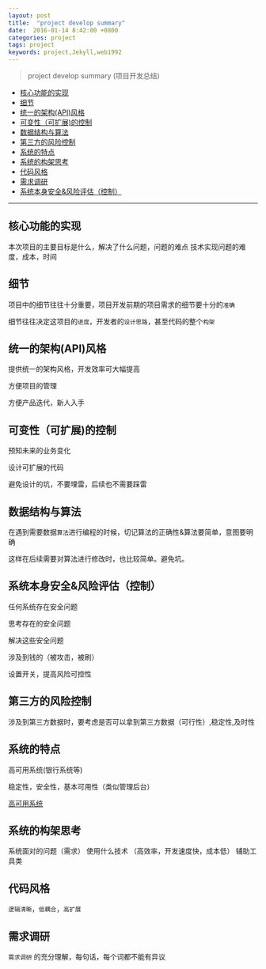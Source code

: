```yaml
---
layout: post
title:  "project develop summary"
date:  2016-01-14 8:42:00 +0800
categories: project
tags: project
keywords: project,Jekyll,web1992
---
```



> project develop summary (项目开发总结)
> 

- [核心功能的实现](#v1)
- [细节](#v2)
- [统一的架构(API)风格](#v3)
- [可变性（可扩展)的控制](#v4)
- [数据结构与算法](#v5)
- [第三方的风险控制](#v6)
- [系统的特点](#v7)
- [系统的构架思考](#v8)
- [代码风格](#v9)
- [需求调研](#v10)
- [系统本身安全&风险评估（控制）](#v11)

<!--more-->

-------------



核心功能的实现 <a name="v1">&nbsp;</a>
----

本次项目的主要目标是什么，解决了什么问题，问题的难点
技术实现问题的难度，成本，时间


细节 <a name="v2">&nbsp;</a>
---

项目中的细节往往十分重要，项目开发前期的项目需求的细节要十分的`准确`

细节往往决定这项目的`进度`，开发者的`设计思路`，甚至代码的整个`构架`




统一的架构(API)风格 <a name="v3"></a>
---

提供统一的架构风格，开发效率可大幅提高

方便项目的管理

方便产品迭代，新人入手



可变性（可扩展)的控制 <a name="v4"></a>
---

预知未来的业务变化

设计可扩展的代码

避免设计的坑，不要埋雷，后续也不需要踩雷



数据结构与算法 <a name="v5"></a>
---

在遇到需要数据`算法`进行编程的时候，切记算法的正确性&算法要简单，意图要明确

这样在后续需要对算法进行修改时，也比较简单。避免坑。


系统本身安全&风险评估（控制）<a name="v11"></a>
---

任何系统存在安全问题

思考存在的安全问题

解决这些安全问题

涉及到钱的（被攻击，被刷）

设置开关，提高风险可控性


第三方的风险控制 <a name="v6"></a>
---

涉及到第三方数据时，要考虑是否可以拿到第三方数据（可行性）,稳定性,及时性


系统的特点<a name="v7"></a>
---

高可用系统(银行系统等)

稳定性，安全性，基本可用性（类似管理后台）

[高可用系统](#hi)


系统的构架思考<a name="v8"></a>
---

系统面对的问题（需求）
使用什么技术 （高效率，开发速度快，成本低）
辅助工具类


代码风格<a name="v9" id="v10"></a>
---

`逻辑清晰`，`低耦合`，`高扩展`


需求调研<a name="v10" id="v10"></a>
---

`需求调研` 的充分理解，每句话，每个词都不能有异议



[#v1]:v1
[#v2]:v2
[#v3]:v3
[#v4]:v4
[#v5]:v5
[#v6]:v6
[#v7]:v7
[#v8]:v8
[#v9]:v9
[#v10]:v10
[#v11]:v11
[#hi]:http://coolshell.cn/articles/17459.html#more-17459


